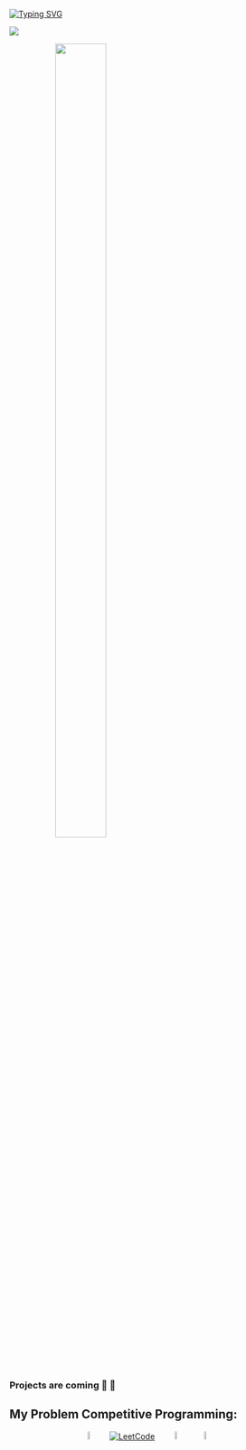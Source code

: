 [![Typing SVG](https://readme-typing-svg.herokuapp.com?font=Fira+Code&size=50&pause=1000&color=FDFDFD&background=0C0C39&center=true&vCenter=true&width=1500&height=200&lines=Welcome👋+I+am+Hamza+Hassanain+🙂;Back-End+Developer;Competitive+Programmer+🤓)](https://git.io/typing-svg)

![](https://komarev.com/ghpvc/?username=Hamzawy00&color=blue&style=for-the-badge)

<div align = "center" style="width:50%">
	<img src="https://github-readme-streak-stats.herokuapp.com?user=Hamzawy00&theme=transparent&border_radius=6.8&mode=weekly" style="width:60%"/>
</div>

### Projects are coming 👀 🤌

## My Problem Competitive Programming: 
<div align = "center" width = 100%>
  <a target="_black" href="https://codeforces.com/profile/Hamzawy00"><img src="https://img.icons8.com/external-tal-revivo-shadow-tal-revivo/50/000000/external-codeforces-programming-competitions-and-contests-programming-community-logo-shadow-tal-revivo.png" alt="Code Forces" width=6%/></a>
	  &emsp; 
	<a target="_black" href="https://leetcode.com/Hamzawy00/"><img src="https://img.icons8.com/external-tal-revivo-shadow-tal-revivo/50/000000/external-level-up-your-coding-skills-and-quickly-land-a-job-logo-shadow-tal-revivo.png" alt="LeetCode" width=%6/></a>
	  &emsp; 
   	 <a target="_black" href="https://atcoder.jp/users/Hamzawy00"><img src="https://i.ibb.co/Q9WSjDB/logo.png" alt="AtCoder" width=6%/></a>
	  &emsp; 
    <a target="_black" href="https://www.codechef.com/users/hamzawy00"><img src="https://img.icons8.com/color/50/000000/codechef.png" alt="Code Chef" width=6%/></a>
	  &emsp; 

</div>



